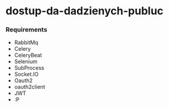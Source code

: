 # dostup-da-dadzienych-publuc

### Requirements
   * RabbitMq
   * Celery
   * CeleryBeat
   * Selenium
   * SubProcess
   * Socket.IO
   * Oauth2
   * oauth2client
   * JWT
   * :P
